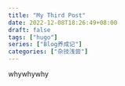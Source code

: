 ```yaml
---
title: "My Third Post"
date: 2022-12-08T18:26:49+08:00
draft: false
tags: ["hugo"]
series: ["Blog养成记"]
categories: ["杂技浅尝"]
---
```


whywhywhy